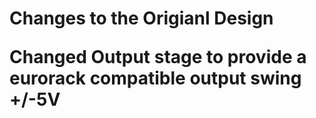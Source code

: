 <h1>Changes to the Origianl Design</p>
<p>Changed Output stage to provide a eurorack compatible output swing +/-5V</p>